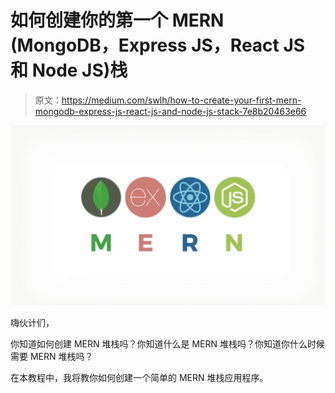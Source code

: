 # 如何创建你的第一个 MERN (MongoDB，Express JS，React JS 和 Node JS)栈

> 原文：<https://medium.com/swlh/how-to-create-your-first-mern-mongodb-express-js-react-js-and-node-js-stack-7e8b20463e66>

![](img/4de8950540f2b5acc313d086dceacda1.png)

嗨伙计们，

你知道如何创建 MERN 堆栈吗？你知道什么是 MERN 堆栈吗？你知道你什么时候需要 MERN 堆栈吗？

在本教程中，我将教你如何创建一个简单的 MERN 堆栈应用程序。
